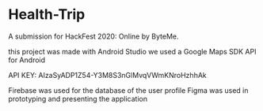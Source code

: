 # Health-Trip
A submission for HackFest 2020: Online by ByteMe.

this project was made with Android Studio
we used a Google Maps SDK API for Android

API KEY: AIzaSyADP1Z54-Y3M8S3nGlMvqVWmKNroHzhhAk

Firebase was used for the database of the user profile
Figma was used in prototyping and presenting the application
